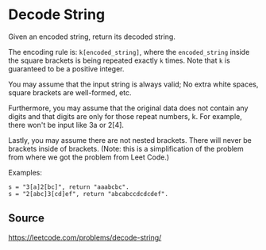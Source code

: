 # Decode String
Given an encoded string, return its decoded string.

The encoding rule is: `k[encoded_string]`, where the `encoded_string` inside
the square brackets is being repeated exactly `k` times. Note that `k` is
guaranteed to be a positive integer.

You may assume that the input string is always valid; No extra white spaces,
square brackets are well-formed, etc.

Furthermore, you may assume that the original data does not contain any digits
and that digits are only for those repeat numbers, k. For example, there won't
be input like 3a or 2[4].

Lastly, you may assume there are not nested brackets. There will never be
brackets inside of brackets. (Note: this is a simplification of the problem
from where we got the problem from Leet Code.)

Examples:

```
s = "3[a]2[bc]", return "aaabcbc".
s = "2[abc]3[cd]ef", return "abcabccdcdcdef".
```

## Source
<https://leetcode.com/problems/decode-string/>
